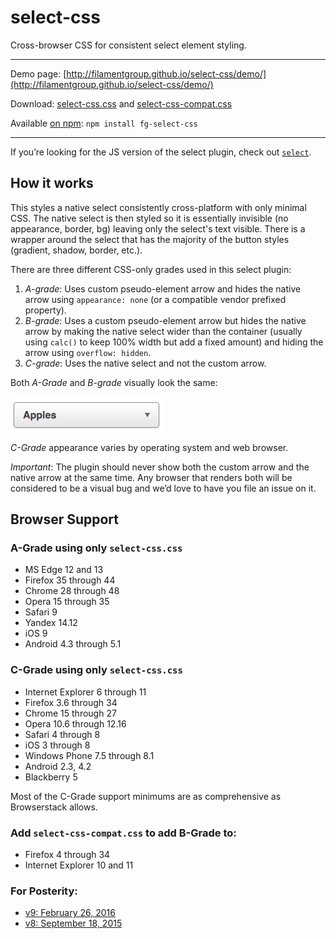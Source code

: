 select-css
==========


Cross-browser CSS for consistent select element styling.

---

Demo page: [http://filamentgroup.github.io/select-css/demo/](http://filamentgroup.github.io/select-css/demo/)

Download: [select-css.css](https://github.com/filamentgroup/select-css/blob/master/src/select-css.css) and [select-css-compat.css](https://github.com/filamentgroup/select-css/blob/master/src/select-css-compat.css)

Available [on npm](https://www.npmjs.com/package/fg-select-css): `npm install fg-select-css`

---

If you’re looking for the JS version of the select plugin, check out [`select`](https://github.com/filamentgroup/select).

## How it works

This styles a native select consistently cross-platform with only minimal CSS. The native select is then styled so it is essentially invisible (no appearance, border, bg) leaving only the select's text visible. There is a wrapper around the select that has the majority of the button styles (gradient, shadow, border, etc.).

There are three different CSS-only grades used in this select plugin:

1. *A-grade*: Uses custom pseudo-element arrow and hides the native arrow using `appearance: none` (or a compatible vendor prefixed property).
1. *B-grade*: Uses a custom pseudo-element arrow but hides the native arrow by making the native select wider than the container (usually using <code>calc()</code> to keep 100% width but add a fixed amount) and hiding the arrow using <code>overflow: hidden</code>.
1. *C-grade*: Uses the native select and not the custom arrow.

Both *A-Grade* and *B-grade* visually look the same:

![A and B-Grade select-css](artifacts/a-grade.png)

*C-Grade* appearance varies by operating system and web browser.

*Important*: The plugin should never show both the custom arrow and the native arrow at the same time. Any browser that renders both will be considered to be a visual bug and we’d love to have you file an issue on it.


## Browser Support

### A-Grade using only `select-css.css`

* MS Edge 12 and 13
* Firefox 35 through 44
* Chrome 28 through 48
* Opera 15 through 35
* Safari 9
* Yandex 14.12
* iOS 9
* Android 4.3 through 5.1

### C-Grade using only `select-css.css`

* Internet Explorer 6 through 11
* Firefox 3.6 through 34
* Chrome 15 through 27
* Opera 10.6 through 12.16
* Safari 4 through 8
* iOS 3 through 8
* Windows Phone 7.5 through 8.1
* Android 2.3, 4.2
* Blackberry 5

Most of the C-Grade support minimums are as comprehensive as Browserstack allows.

### Add `select-css-compat.css` to add B-Grade to:

* Firefox 4 through 34
* Internet Explorer 10 and 11

### For Posterity:

* [v9: February 26, 2016](http://output.jsbin.com/wurazow)
* [v8: September 18, 2015](http://output.jsbin.com/yaruh)